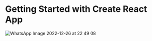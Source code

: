 # Getting Started with Create React App

![WhatsApp Image 2022-12-26 at 22 49 08](https://user-images.githubusercontent.com/79127284/210066584-84188495-9873-4086-852a-f86d12b2b061.jpeg)
